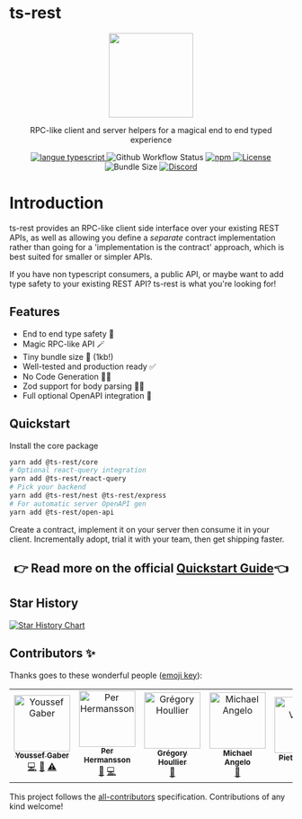 # ts-rest

<p align="center">
 <img src="https://avatars.githubusercontent.com/u/109956939?s=400&u=8bf67b1281da46d64eab85f48255cd1892bf0885&v=4" height="150"></img>
</p>

<p align="center">RPC-like client and server helpers for a magical end to end typed experience</p>

<p align="center">
  <a href="https://www.npmjs.com/package/@ts-rest/core">
    <img src="https://img.shields.io/npm/v/@ts-rest/core.svg" alt="langue typescript"/>
  </a>
  <img alt="Github Workflow Status" src="https://img.shields.io/github/actions/workflow/status/ts-rest/ts-rest/release.yml?branch=main"/>
  <a href="https://www.npmjs.com/package/@ts-rest/core">
    <img alt="npm" src="https://img.shields.io/npm/dw/@ts-rest/core"/>
  </a>
  <a href="https://github.com/ts-rest/ts-rest/blob/main/LICENSE">
    <img alt="License" src="https://img.shields.io/github/license/ts-rest/ts-rest"/>
  </a>
  <img alt="Bundle Size" src="https://img.shields.io/bundlephobia/minzip/@ts-rest/core?label=%40ts-rest%2Fcore"/>
  <a href="https://discord.com/invite/2Megk85k5a">  
    <img alt="Discord" src="https://img.shields.io/discord/1055855205960392724"/>
  </a>
</p>

# Introduction

ts-rest provides an RPC-like client side interface over your existing REST APIs, as well as allowing you define a _separate_ contract implementation rather than going for a 'implementation is the contract' approach, which is best suited for smaller or simpler APIs.

If you have non typescript consumers, a public API, or maybe want to add type safety to your existing REST API? ts-rest is what you're looking for!

## Features

- End to end type safety 🛟
- Magic RPC-like API 🪄
- Tiny bundle size 🌟 (1kb!)
- Well-tested and production ready ✅
- No Code Generation 🏃‍♀️
- Zod support for body parsing 👮‍♀️
- Full optional OpenAPI integration 📝

## Quickstart

Install the core package

```bash
yarn add @ts-rest/core
# Optional react-query integration
yarn add @ts-rest/react-query
# Pick your backend
yarn add @ts-rest/nest @ts-rest/express
# For automatic server OpenAPI gen
yarn add @ts-rest/open-api
```

Create a contract, implement it on your server then consume it in your client. Incrementally adopt, trial it with your team, then get shipping faster.

<div align="center" style={{margin: "50px"}}>
<h2>👉 Read more on the official <a href="https://ts-rest.com/docs/quickstart?utm_source=github&utm_medium=documentation&utm_campaign=readme">Quickstart Guide</a>👈</h2>
</div>

## Star History

[![Star History Chart](https://api.star-history.com/svg?repos=ts-rest/ts-rest&type=Timeline)](https://star-history.com/#ts-rest/ts-rest&Timeline)

## Contributors ✨

Thanks goes to these wonderful people ([emoji key](https://allcontributors.org/docs/en/emoji-key)):

<!-- ALL-CONTRIBUTORS-LIST:START - Do not remove or modify this section -->
<!-- prettier-ignore-start -->
<!-- markdownlint-disable -->
<table>
  <tbody>
    <tr>
      <td align="center"><a href="http://gabro.la"><img src="https://avatars.githubusercontent.com/u/1728215?v=4?s=100" width="100px;" alt="Youssef Gaber"/><br /><sub><b>Youssef Gaber</b></sub></a><br /><a href="https://github.com/ts-rest/ts-rest/commits?author=Gabrola" title="Code">💻</a> <a href="#ideas-Gabrola" title="Ideas, Planning, & Feedback">🤔</a> <a href="https://github.com/ts-rest/ts-rest/commits?author=Gabrola" title="Tests">⚠️</a></td>
      <td align="center"><a href="https://github.com/netiperher"><img src="https://avatars.githubusercontent.com/u/45091747?v=4?s=100" width="100px;" alt="Per Hermansson"/><br /><sub><b>Per Hermansson</b></sub></a><br /><a href="https://github.com/ts-rest/ts-rest/commits?author=netiperher" title="Documentation">📖</a> <a href="https://github.com/ts-rest/ts-rest/commits?author=netiperher" title="Code">💻</a></td>
      <td align="center"><a href="https://ghoullier.deno.dev/"><img src="https://avatars.githubusercontent.com/u/2315749?v=4?s=100" width="100px;" alt="Grégory Houllier"/><br /><sub><b>Grégory Houllier</b></sub></a><br /><a href="https://github.com/ts-rest/ts-rest/commits?author=ghoullier" title="Documentation">📖</a></td>
      <td align="center"><a href="http://michaelangrivera.com"><img src="https://avatars.githubusercontent.com/u/55844504?v=4?s=100" width="100px;" alt="Michael Angelo "/><br /><sub><b>Michael Angelo </b></sub></a><br /><a href="https://github.com/ts-rest/ts-rest/commits?author=michaelangrivera" title="Documentation">📖</a></td>
      <td align="center"><a href="https://pieter.venter.pro"><img src="https://avatars.githubusercontent.com/u/1845861?v=4?s=100" width="100px;" alt="Pieter Venter"/><br /><sub><b>Pieter Venter</b></sub></a><br /><a href="https://github.com/ts-rest/ts-rest/commits?author=cyrus-za" title="Documentation">📖</a></td>
    </tr>
  </tbody>
</table>

<!-- markdownlint-restore -->
<!-- prettier-ignore-end -->

<!-- ALL-CONTRIBUTORS-LIST:END -->

This project follows the [all-contributors](https://github.com/all-contributors/all-contributors) specification. Contributions of any kind welcome!

